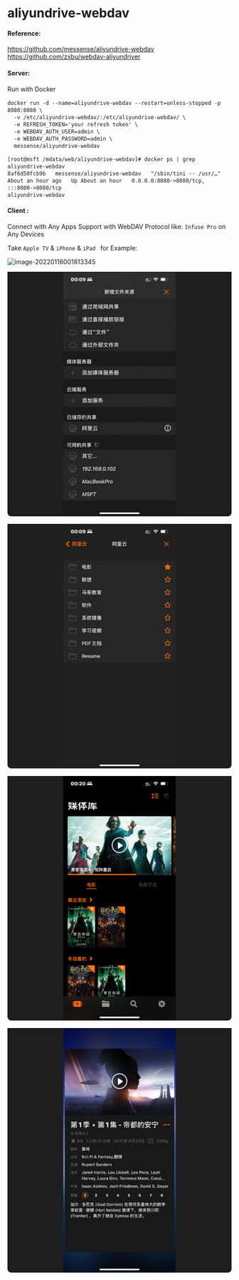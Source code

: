 # aliyundrive-webdav

#### Reference:

https://github.com/messense/aliyundrive-webdav
https://github.com/zxbu/webdav-aliyundriver
#### Server:

Run with Docker

```shell
docker run -d --name=aliyundrive-webdav --restart=unless-stopped -p 8080:8080 \
  -v /etc/aliyundrive-webdav/:/etc/aliyundrive-webdav/ \
  -e REFRESH_TOKEN='your refresh token' \
  -e WEBDAV_AUTH_USER=admin \
  -e WEBDAV_AUTH_PASSWORD=admin \
  messense/aliyundrive-webdav
```

```shell
[root@msft /mdata/web/aliyundrive-webdav]# docker ps | grep aliyundrive-webdav
8af6d50fcb9b   messense/aliyundrive-webdav   "/sbin/tini -- /usr/…"   About an hour ago   Up About an hour   0.0.0.0:8080->8080/tcp, :::8080->8080/tcp                                                                  aliyundrive-webdav
```

#### Client :

Connect with Any Apps Support with WebDAV Protocol like: `Infuse Pro` on Any Devices

Take `Apple TV` & `iPhone` & `iPad ` for Example:

![image-20220116001813345](diysonlinux/aliyundrive-webdav/image-20220116001813345.png)

![image-20220116001903537](image-20220116001903537.png)

![image-20220116001934848](image-20220116001934848.png)

![image-20220116002111322](image-20220116002111322.png)

![image-20220116002130847](image-20220116002130847.png)
